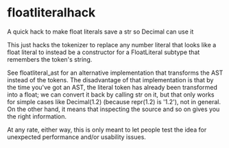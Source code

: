 # floatliteralhack
A quick hack to make float literals save a str so Decimal can use it

This just hacks the tokenizer to replace any number literal that looks
like a float literal to instead be a constructor for a FloatLiteral
subtype that remembers the token's string.

See floatliteral_ast for an alternative implementation that transforms
the AST instead of the tokens. The disadvantage of that implementation
is that by the time you've got an AST, the literal token has already
been transformed into a float; we can convert it back by calling str
on it, but that only works for simple cases like Decimal(1.2) (because
repr(1.2) is '1.2'), not in general. On the other hand, it means that
inspecting the source and so on gives you the right information.

At any rate, either way, this is only meant to let people test the
idea for unexpected performance and/or usability issues.

